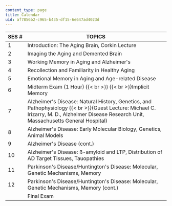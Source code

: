 ```yaml
---
content_type: page
title: Calendar
uid: af7856b2-c965-b435-df15-6e647ad4023d
---
```


| SES # | TOPICS |
| --- | --- |
| 1 | Introduction: The Aging Brain, Corkin Lecture |
| 2 | Imaging the Aging and Demented Brain |
| 3 | Working Memory in Aging and Alzheimer's |
| 4 | Recollection and Familiarity in Healthy Aging |
| 5 | Emotional Memory in Aging and Age-related Disease |
| 6 | Midterm Exam (1 Hour)  {{< br >}}  {{< br >}}Implicit Memory |
| 7 | Alzheimer's Disease: Natural History, Genetics, and Pathophysiology  {{< br >}}(Guest Lecture: Michael C. Irizarry, M. D., Alzheimer Disease Research Unit, Massachusetts General Hospital) |
| 8 | Alzheimer's Disease: Early Molecular Biology, Genetics, Animal Models |
| 9 | Alzheimer's Disease (cont.) |
| 10 | Alzheimer's Disease: ß-amyloid and LTP, Distribution of AD Target Tissues, Tauopathies |
| 11 | Parkinson's Disease/Huntington's Disease: Molecular, Genetic Mechanisms, Memory |
| 12 | Parkinson's Disease/Huntington's Disease: Molecular, Genetic Mechanisms, Memory (cont.) |
| &nbsp; | Final Exam
